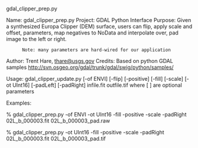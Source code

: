gdal_clipper_prep.py

Name:     gdal_clipper_prep.py 
Project:  GDAL Python Interface
Purpose:  Given a synthesized Europa Clipper (DEM) surface, users can flip,
          apply scale and offset, parameters, map negatives to NoData and
          interpolate over, pad image to the left or right.

          Note: many parameters are hard-wired for our application

Author:   Trent Hare, thare@usgs.gov
Credits:  Based on python GDAL samples 
          http://svn.osgeo.org/gdal/trunk/gdal/swig/python/samples/

Usage: gdal_clipper_update.py [-of ENVI] [-flip] [-positive] [-fill] [-scale] [-ot UInt16] [-padLeft] [-padRight] infile.fit outfile.tif
where [ ] are optional parameters

Examples:

% gdal_clipper_prep.py -of ENVI -ot UInt16 -fill -positive -scale -padRight 02L_b_000003.fit 02L_b_000003_pad.raw

% gdal_clipper_prep.py -ot UInt16 -fill -positive -scale -padRight 02L_b_000003.fit 02L_b_000003_pad.tif

